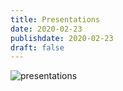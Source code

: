 ```yaml
---
title: Presentations
date: 2020-02-23
publishdate: 2020-02-23
draft: false
---
```

![presentations](/presentations/GALEGO–ESPAÑOL-PORTUGUÉS)
